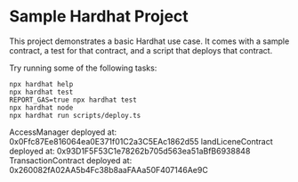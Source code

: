 # Sample Hardhat Project

This project demonstrates a basic Hardhat use case. It comes with a sample contract, a test for that contract, and a script that deploys that contract.

Try running some of the following tasks:

```shell
npx hardhat help
npx hardhat test
REPORT_GAS=true npx hardhat test
npx hardhat node
npx hardhat run scripts/deploy.ts
```


AccessManager deployed at: 0x0Ffc87Ee816064ea0E371f01C2a3C5EAc1862d55
landLiceneContract deployed at: 0x93D1F5F53C1e78262b705d563ea51aBfB6938848
TransactionContract deployed at: 0x260082fA02AA5b4Fc38b8aaFAAa50F407146Ae9C

